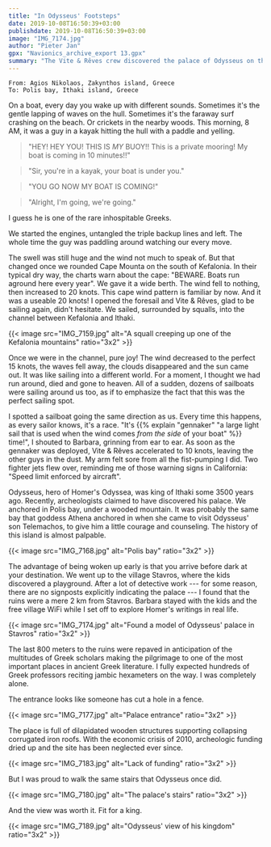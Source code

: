 ```yaml
---
title: "In Odysseus' Footsteps"
date: 2019-10-08T16:50:39+03:00
publishdate: 2019-10-08T16:50:39+03:00
image: "IMG_7174.jpg"
author: "Pieter Jan"
gpx: "Navionics_archive_export 13.gpx"
summary: "The Vite & Rêves crew discovered the palace of Odysseus on the island of Ithaki after a very early forced start in the morning."
---
```


`From: Agios Nikolaos, Zakynthos island, Greece`<br/>
`To: Polis bay, Ithaki island, Greece`

On a boat, every day you wake up with different sounds. Sometimes it's the gentle lapping of waves on the hull. Sometimes it's the faraway surf crashing on the beach. Or crickets in the nearby woods. This morning, 8 AM, it was a guy in a kayak hitting the hull with a paddle and yelling.

> "HEY! HEY YOU! THIS IS _MY_ BUOY!! This is a private mooring! My boat is coming in 10 minutes!!"

> "Sir, you're in a kayak, your boat is under you."

> "YOU GO NOW MY BOAT IS COMING!"

> "Alright, I'm going, we're going."

I guess he is one of the rare inhospitable Greeks.

We started the engines, untangled the triple backup lines and left. The whole time the guy was paddling around watching our every move.

The swell was still huge and the wind not much to speak of. But that changed once we rounded Cape Mounta on the south of Kefalonia. In their typical dry way, the charts warn about the cape: "BEWARE. Boats run aground here every year". We gave it a wide berth. The wind fell to nothing, then increased to 20 knots. This cape wind pattern is familiar by now. And it was a useable 20 knots! I opened the foresail and Vite & Rêves, glad to be sailing again, didn't hesitate. We sailed, surrounded by squalls, into the channel between Kefalonia and Ithaki.

{{< image src="IMG_7159.jpg" alt="A squall creeping up one of the Kefalonia mountains" ratio="3x2" >}}

Once we were in the channel, pure joy! The wind decreased to the perfect 15 knots, the waves fell away, the clouds disappeared and the sun came out. It was like sailing into a different world. For a moment, I thought we had run around, died and gone to heaven. All of a sudden, dozens of sailboats were sailing around us too, as if to emphasize the fact that this was the perfect sailing spot.

I spotted a sailboat going the same direction as us. Every time this happens, as every sailor knows, it's a race. "It's {{% explain "gennaker" "a large light sail that is used when the wind comes _from the side_ of your boat" %}} time!", I shouted to Barbara, grinning from ear to ear. As soon as the gennaker was deployed, Vite & Rêves accelerated to 10 knots, leaving the other guys in the dust. My arm felt sore from all the fist-pumping I did. Two fighter jets flew over, reminding me of those warning signs in California: "Speed limit enforced by aircraft".

Odysseus, hero of Homer's Odyssea, was king of Ithaki some 3500 years ago. Recently, archeologists claimed to have discovered his palace. We anchored in Polis bay, under a wooded mountain. It was probably the same bay that goddess Athena anchored in when she came to visit Odysseus' son Telemachos, to give him a little courage and counseling. The history of this island is almost palpable.

{{< image src="IMG_7168.jpg" alt="Polis bay" ratio="3x2" >}}

The advantage of being woken up early is that you arrive before dark at your destination. We went up to the village Stavros, where the kids discovered a playground. After a lot of detective work --- for some reason, there are no signposts explicitly indicating the palace --- I found that the ruins were a mere 2 km from Stavros. Barbara stayed with the kids and the free village WiFi while I set off to explore Homer's writings in real life.

{{< image src="IMG_7174.jpg" alt="Found a model of Odysseus' palace in Stavros" ratio="3x2" >}}

The last 800 meters to the ruins were repaved in anticipation of the multitudes of Greek scholars making the pilgrimage to one of the most important places in ancient Greek literature. I fully expected hundreds of Greek professors reciting jambic hexameters on the way. I was completely alone.

The entrance looks like someone has cut a hole in a fence.

{{< image src="IMG_7177.jpg" alt="Palace entrance" ratio="3x2" >}}

The place is full of dilapidated wooden structures supporting collapsing corrugated iron roofs. With the economic crisis of 2010, archeologic funding dried up and the site has been neglected ever since.

{{< image src="IMG_7183.jpg" alt="Lack of funding" ratio="3x2" >}}

But I was proud to walk the same stairs that Odysseus once did.

{{< image src="IMG_7180.jpg" alt="The palace's stairs" ratio="3x2" >}}

And the view was worth it. Fit for a king.

{{< image src="IMG_7189.jpg" alt="Odysseus' view of his kingdom" ratio="3x2" >}}

